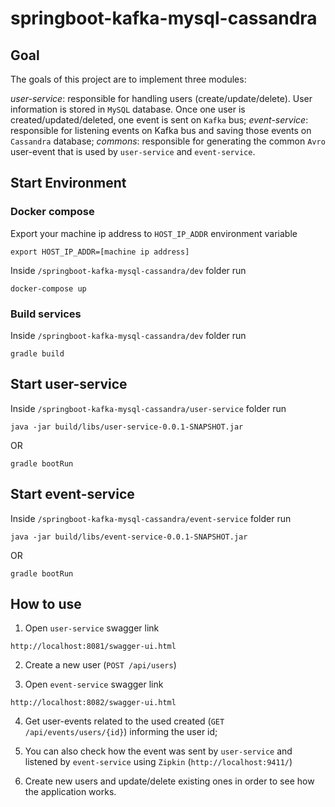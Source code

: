 # springboot-kafka-mysql-cassandra

## Goal

The goals of this project are to implement three modules:

*user-service*: responsible for handling users (create/update/delete). User information is stored in `MySQL` database. Once one user is created/updated/deleted, one event is sent on `Kafka` bus;
*event-service*: responsible for listening events on Kafka bus and saving those events on `Cassandra` database;
*commons*: responsible for generating the common `Avro` user-event that is used by `user-service` and `event-service`. 

## Start Environment

### Docker compose

Export your machine ip address to `HOST_IP_ADDR` environment variable
```
export HOST_IP_ADDR=[machine ip address]
```

Inside `/springboot-kafka-mysql-cassandra/dev` folder run
```
docker-compose up
```

### Build services

Inside `/springboot-kafka-mysql-cassandra/dev` folder run
```
gradle build
```

## Start user-service

Inside `/springboot-kafka-mysql-cassandra/user-service` folder run
```
java -jar build/libs/user-service-0.0.1-SNAPSHOT.jar
```
OR
```
gradle bootRun
```

## Start event-service

Inside `/springboot-kafka-mysql-cassandra/event-service` folder run
```
java -jar build/libs/event-service-0.0.1-SNAPSHOT.jar
```
OR
```
gradle bootRun
```

## How to use

1. Open `user-service` swagger link
```
http://localhost:8081/swagger-ui.html
```

2. Create a new user (`POST /api/users`)

3. Open `event-service` swagger link
```
http://localhost:8082/swagger-ui.html
```

4. Get user-events related to the used created (`GET /api/events/users/{id}`) informing the user id;

5. You can also check how the event was sent by `user-service` and listened by `event-service` using `Zipkin` (`http://localhost:9411/`)

6. Create new users and update/delete existing ones in order to see how the application works. 
